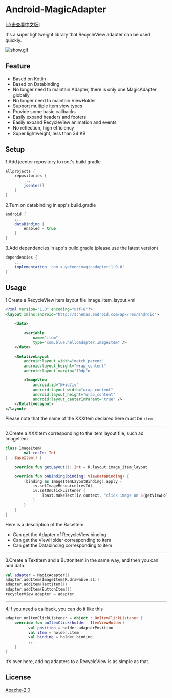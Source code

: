 # Android-MagicAdapter
[[点击查看中文版]](https://www.jianshu.com/p/8be99ce68780)<p>
It's a super lightweight library that RecycleView adapter can be used quickly.<p>
![show.gif](https://upload-images.jianshu.io/upload_images/13146984-80c23921483ca64c.gif?imageMogr2/auto-orient/strip)
## Feature
* Based on Kotlin
* Based on Databinding
* No longer need to maintain Adapter, there is only one MagicAdapter globally
* No longer need to maintain ViewHolder
* Support multiple item view types
* Provide some basic callbacks
* Easily expand headers and footers
* Easily expand RecycleView animation and events
* No reflection, high efficiency
* Super lightweight, less than 34 KB
## Setup
1.Add jcenter repository to root's build.gradle
```gradle
allprojects {
    repositories {
        ...
        jcenter()
    }
}
```
2.Turn on databinding in app's build.gradle
```gradle
android {
    ...
    dataBinding {
        enabled = true
    }
}
```
3.Add dependencies in app's build.gradle (please use the latest version)
```gradle
dependencies {
    ...
    implementation 'com.xuyefeng:magicadapter:1.0.0'
}
```
## Usage
1.Create a RecycleView item layout file image_item_layout.xml
```xml
<?xml version="1.0" encoding="utf-8"?>
<layout xmlns:android="http://schemas.android.com/apk/res/android">

    <data>

        <variable
            name="item"
            type="com.blue.helloadapter.ImageItem" />
    </data>

    <RelativeLayout
        android:layout_width="match_parent"
        android:layout_height="wrap_content"
        android:layout_margin="10dp">

        <ImageView
            android:id="@+id/iv"
            android:layout_width="wrap_content"
            android:layout_height="wrap_content"
            android:layout_centerInParent="true" />
    </RelativeLayout>
</layout>
```
Please note that the name of the XXXItem declared here must be `item`
****
2.Create a XXXItem corresponding to the item layout file, such ad ImageItem
```kotlin
class ImageItem(
        val resId: Int
) : BaseItem() {

    override fun getLayout(): Int = R.layout.image_item_layout

    override fun onBinding(binding: ViewDataBinding) {
        (binding as ImageItemLayoutBinding).apply {
            iv.setImageResource(resId)
            iv.setOnClickListener {
                Toast.makeText(iv.context, "click image on ${getViewHolder()?.adapterPosition}", Toast.LENGTH_SHORT).show()
            }
        }
    }
}
```
Here is a description of the BaseItem:
* Can get the Adapter of RecycleView binding
* Can get the ViewHolder corresponding to item
* Can get the Databinding corresponding to item
****
3.Create a TextItem and a ButtonItem in the same way, and then you can add data.
```kotlin
val adapter = MagicAdapter()
adapter.addItem(ImageItem(R.drawable.s1))
adapter.addItem(TextItem())
adapter.addItem(ButtonItem())
recyclerView.adapter = adapter
```
****
4.If you need a callback, you can do it like this
```kotlin
adapter.onItemClickListener = object : OnItemClickListener {
    override fun onItemClick(holder: ItemViewHolder)
          val position = holder.adapterPosition
          val item = holder.item
          val binding = holder.binding
          ...
    }
}
```
It’s over here, adding adapters to a RecycleView is as simple as that.
## License
[Apache-2.0](https://opensource.org/licenses/Apache-2.0)
